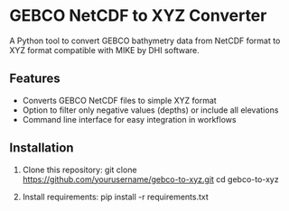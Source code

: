 # GEBCO NetCDF to XYZ Converter

A Python tool to convert GEBCO bathymetry data from NetCDF format to XYZ format compatible with MIKE by DHI software.

## Features

- Converts GEBCO NetCDF files to simple XYZ format
- Option to filter only negative values (depths) or include all elevations
- Command line interface for easy integration in workflows

## Installation

1. Clone this repository:
   git clone https://github.com/yourusername/gebco-to-xyz.git
   cd gebco-to-xyz
   
3. Install requirements:
   pip install -r requirements.txt

   
